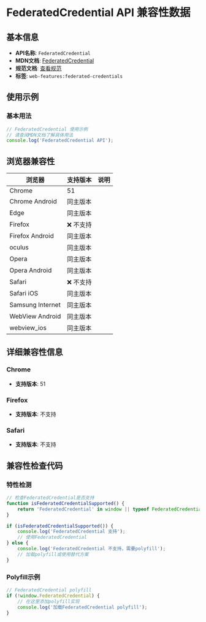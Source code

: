 # FederatedCredential API 兼容性数据

## 基本信息

- **API名称**: `FederatedCredential`
- **MDN文档**: [FederatedCredential](https://developer.mozilla.org/docs/Web/API/FederatedCredential)
- **规范文档**: [查看规范](https://w3c.github.io/webappsec-credential-management/#federated)
- **标签**: `web-features:federated-credentials`

## 使用示例

### 基本用法

```javascript
// FederatedCredential 使用示例
// 请查阅MDN文档了解具体用法
console.log('FederatedCredential API');
```

## 浏览器兼容性

| 浏览器 | 支持版本 | 说明 |
|--------|----------|------|
| Chrome | 51 |  |
| Chrome Android | 同主版本 |  |
| Edge | 同主版本 |  |
| Firefox | ❌ 不支持 |  |
| Firefox Android | 同主版本 |  |
| oculus | 同主版本 |  |
| Opera | 同主版本 |  |
| Opera Android | 同主版本 |  |
| Safari | ❌ 不支持 |  |
| Safari iOS | 同主版本 |  |
| Samsung Internet | 同主版本 |  |
| WebView Android | 同主版本 |  |
| webview_ios | 同主版本 |  |

## 详细兼容性信息

### Chrome

- **支持版本**: 51

### Firefox

- **支持版本**: 不支持

### Safari

- **支持版本**: 不支持

## 兼容性检查代码

### 特性检测

```javascript
// 检查FederatedCredential是否支持
function isFederatedCredentialSupported() {
    return 'FederatedCredential' in window || typeof FederatedCredential !== 'undefined';
}

if (isFederatedCredentialSupported()) {
    console.log('FederatedCredential 支持');
    // 使用FederatedCredential
} else {
    console.log('FederatedCredential 不支持，需要polyfill');
    // 加载polyfill或使用替代方案
}
```

### Polyfill示例

```javascript
// FederatedCredential polyfill
if (!window.FederatedCredential) {
    // 在这里添加polyfill实现
    console.log('加载FederatedCredential polyfill');
}
```

